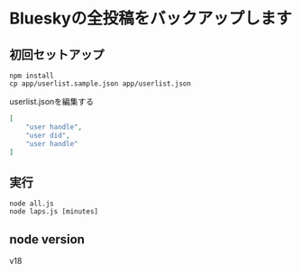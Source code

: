 # Blueskyの全投稿をバックアップします

## 初回セットアップ

```
npm install  
cp app/userlist.sample.json app/userlist.json
```

userlist.jsonを編集する

```json
[
    "user handle",
    "user did",
    "user handle"
]
```

## 実行

```
node all.js
node laps.js [minutes]
```

## node version

v18
